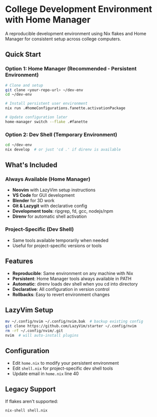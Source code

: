 # College Development Environment with Home Manager

A reproducible development environment using Nix flakes and Home Manager for consistent setup across college computers.

## Quick Start

### Option 1: Home Manager (Recommended - Persistent Environment)
```bash
# Clone and setup
git clone <your-repo-url> ~/dev-env
cd ~/dev-env

# Install persistent user environment
nix run .#homeConfigurations.fanette.activationPackage

# Update configuration later
home-manager switch --flake .#fanette
```

### Option 2: Dev Shell (Temporary Environment)
```bash
cd ~/dev-env
nix develop  # or just 'cd .' if direnv is available
```

## What's Included

### Always Available (Home Manager)
- **Neovim** with LazyVim setup instructions
- **VS Code** for GUI development  
- **Blender** for 3D work
- **Git & Lazygit** with declarative config
- **Development tools**: ripgrep, fd, gcc, nodejs/npm
- **Direnv** for automatic shell activation

### Project-Specific (Dev Shell)
- Same tools available temporarily when needed
- Useful for project-specific versions or tools

## Features

- **Reproducible**: Same environment on any machine with Nix
- **Persistent**: Home Manager tools always available in PATH
- **Automatic**: direnv loads dev shell when you cd into directory
- **Declarative**: All configuration in version control
- **Rollbacks**: Easy to revert environment changes

## LazyVim Setup

```bash
mv ~/.config/nvim ~/.config/nvim.bak  # backup existing config
git clone https://github.com/LazyVim/starter ~/.config/nvim
rm -rf ~/.config/nvim/.git
nvim  # will auto-install plugins
```

## Configuration

- Edit `home.nix` to modify your persistent environment
- Edit `shell.nix` for project-specific dev shell tools
- Update email in `home.nix` line 40

## Legacy Support

If flakes aren't supported:
```bash
nix-shell shell.nix
```

